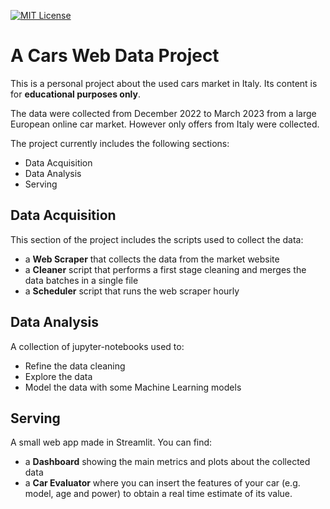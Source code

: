 [![MIT License](https://img.shields.io/badge/License-MIT-green.svg)](https://choosealicense.com/)

# A Cars Web Data Project

This is a personal project about the used cars market in Italy. Its content is for **educational purposes only**.

The data were collected from December 2022 to March 2023 from a large European online car market.
However only offers from Italy were collected.

The project currently includes the following sections:
- Data Acquisition
- Data Analysis
- Serving

## Data Acquisition
This section of the project includes the scripts used to collect the data:
- a **Web Scraper** that collects the data from the market website
- a **Cleaner** script that performs a first stage cleaning and merges the data batches in a single file
- a **Scheduler** script that runs the web scraper hourly

## Data Analysis
A collection of jupyter-notebooks used to:
- Refine the data cleaning
- Explore the data
- Model the data with some Machine Learning models


## Serving
A small web app made in Streamlit. You can find:
- a **Dashboard** showing the main metrics and plots about the collected data
- a **Car Evaluator** where you can insert the features of your car (e.g. model, age and power) to obtain a real time estimate of its value.
